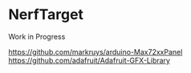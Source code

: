 # NerfTarget
Work in Progress

https://github.com/markruys/arduino-Max72xxPanel
https://github.com/adafruit/Adafruit-GFX-Library